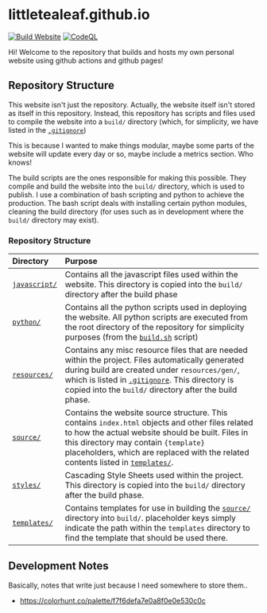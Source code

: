 # littletealeaf.github.io
[![Build Website](https://github.com/LittleTealeaf/littletealeaf.github.io/actions/workflows/build.yml/badge.svg)](https://github.com/LittleTealeaf/littletealeaf.github.io/actions/workflows/build.yml) [![CodeQL](https://github.com/LittleTealeaf/littletealeaf.github.io/actions/workflows/codeql.yml/badge.svg)](https://github.com/LittleTealeaf/littletealeaf.github.io/actions/workflows/codeql.yml)


Hi! Welcome to the repository that builds and hosts my own personal website using github actions and github pages!

## Repository Structure
This website isn't just the repository. Actually, the website itself isn't stored as itself in this repository. Instead, this repository has scripts and files used to compile the website into a `build/` directory (which, for simplicity, we have listed in the [`.gitignore`](./.gitignore))

This is because I wanted to make things modular, maybe some parts of the website will update every day or so, maybe include a metrics section. Who knows!

The build scripts are the ones responsible for making this possible. They compile and build the website into the `build/` directory, which is used to publish. I use a combination of bash scripting and python to achieve the production. The bash script deals with installing certain python modules, cleaning the build directory (for uses such as in development where the `build/` directory may exist).

### Repository Structure

| Directory | Purpose |
| :--- | :--- |
| [`javascript/`](./javascript/) | Contains all the javascript files used within the website. This directory is copied into the `build/` directory after the build phase|
| [`python/`](./python/) | Contains all the python scripts used in deploying the website. All python scripts are executed from the root directory of the repository for simplicity purposes (from the [`build.sh`](./build.sh) script) |
| [`resources/`](./resources/) | Contains any misc resource files that are needed within the project. Files automatically generated during build are created under `resources/gen/`, which is listed in [`.gitignore`](./.gitignore). This directory is copied into the `build/` directory after the build phase.
| [`source/`](./source/) | Contains the website source structure. This contains `index.html` objects and other files related to how the actual website should be built. Files in this directory may contain `{template}` placeholders, which are replaced with the related contents listed in [`templates/`](./templates/).
| [`styles/`](./styles/) | Cascading Style Sheets used within the project.  This directory is copied into the `build/` directory after the build phase.
| [`templates/`](./templates/) | Contains templates for use in building the [`source/`](./source/) directory into `build/`. placeholder keys simply indicate the path within the `templates` directory to find the template that should be used there. <!-- Add note here about templates being able to use other templates maybe?-->

## Development Notes
Basically, notes that write just because I need somewhere to store them..

 - https://colorhunt.co/palette/f7f6defa7e0a8f0e0e530c0c
